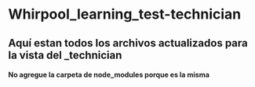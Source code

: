 # Whirpool_learning_test-technician

## Aquí estan todos los archivos actualizados para la vista del _technician

#### No agregue la carpeta de node_modules porque es la misma
